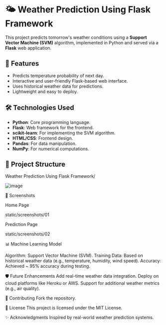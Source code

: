 # 🌤️ Weather Prediction Using Flask Framework

This project predicts tomorrow's weather conditions using a **Support Vector Machine (SVM)** algorithm, implemented in Python and served via a **Flask** web application.



## 🚀 Features
- Predicts temperature probability of next day.
- Interactive and user-friendly Flask-based web interface.
- Uses historical weather data for predictions.
- Lightweight and easy to deploy.



## 🛠️ Technologies Used
- **Python**: Core programming language.
- **Flask**: Web framework for the frontend.
- **scikit-learn**: For implementing the SVM algorithm.
- **HTML/CSS**: Frontend design.
- **Pandas**: For data manipulation.
- **NumPy**: For numerical computations.


## 📂 Project Structure
Weather Prediction Using Flask Framework/ 

![image](https://github.com/user-attachments/assets/26ef2d53-d224-48f9-b10e-96247e2588ad)


🌟 Screenshots

Home Page

static/screenshots/01

Prediction Page

static/screenshots/02

📊 Machine Learning Model

Algorithm: Support Vector Machine (SVM).
Training Data: Based on historical weather data (e.g., temperature, humidity, wind speed).
Accuracy: Achieved ~ 95% accuracy during testing.


🛡️ Future Enhancements
Add real-time weather data integration.
Deploy on cloud platforms like Heroku or AWS.
Support for additional weather metrics (e.g., air quality).

🤝 Contributing
Fork the repository.


📄 License
This project is licensed under the MIT License.

✨ Acknowledgments
Inspired by real-world weather prediction systems.

